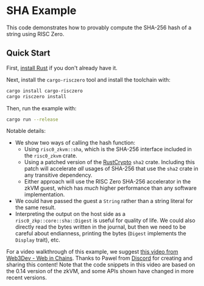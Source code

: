 # SHA Example

This code demonstrates how to provably compute the SHA-256 hash of a string using RISC Zero.

## Quick Start

First, [install Rust] if you don't already have it.

Next, install the `cargo-risczero` tool and install the toolchain with:
```bash
cargo install cargo-risczero
cargo risczero install
```

Then, run the example with:
```bash
cargo run --release
```

[install Rust]: https://doc.rust-lang.org/cargo/getting-started/installation.html

Notable details:
* We show two ways of calling the hash function:
  * Using `risc0_zkvm::sha`, which is the SHA-256 interface included in the `risc0_zkvm` crate.
  * Using a patched version of the [RustCrypto] `sha2` crate. Including this patch will accelerate _all_ usages of SHA-256 that use the `sha2` crate in any transitive dependency.
  * Either approach will use the RISC Zero SHA-256 accelerator in the zkVM guest, which has _much_ higher performance than any software implementation.
* We could have passed the guest a `String` rather than a string literal for the same result.
* Interpreting the output on the host side as a `risc0_zkp::core::sha::Digest` is useful for quality of life. We could also directly read the bytes written in the journal, but then we need to be careful about endianness, printing the bytes (`Digest` implements the `Display` trait), etc.

[RustCrypto]: https://docs.rs/sha2/latest/sha2/

For a video walkthrough of this example, we suggest [this video from Web3Dev - Web in Chains](https://www.youtube.com/watch?v=Nmxe8cnuO-0&list=PLcPzhUaCxlCjHQleuRhYN09zXgj6b_s-e&index=4).
Thanks to Pawel from [Discord](https://discord.gg/risczero) for creating and sharing this content!
Note that the code snippets in this video are based on the 0.14 version of the zkVM, and some APIs shown have changed in more recent versions.
